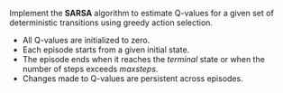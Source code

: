 Implement the **SARSA** algorithm to estimate Q-values for a given set of deterministic transitions using greedy action selection.

- All Q-values are initialized to zero.
- Each episode starts from a given initial state.
- The episode ends when it reaches the $terminal$ state or when the number of steps exceeds $maxsteps$.
- Changes made to Q-values are persistent across episodes.
